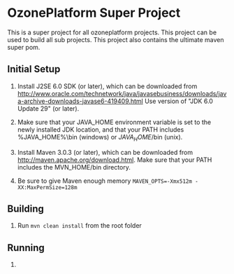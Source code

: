 OzonePlatform Super Project 
======================

This is a super project for all ozoneplatform projects.  This project can be used to build all sub projects.
This project also contains the ultimate maven super pom.

Initial Setup
-------------

1. Install J2SE 6.0 SDK (or later), which can be downloaded from 
   http://www.oracle.com/technetwork/java/javasebusiness/downloads/java-archive-downloads-javase6-419409.html
   Use version of "JDK 6.0 Update 29" (or later).

2. Make sure that your JAVA_HOME environment variable is set to the newly installed 
   JDK location, and that your PATH includes %JAVA_HOME%\bin (windows) or 
   $JAVA_HOME$/bin (unix).

3. Install Maven 3.0.3 (or later), which can be downloaded from 
   http://maven.apache.org/download.html. Make sure that your PATH includes 
   the MVN_HOME/bin directory. 

4. Be sure to give Maven enough memory `MAVEN_OPTS=-Xmx512m -XX:MaxPermSize=128m`
   

Building
--------
1. Run `mvn clean install` from the root folder

Running
--------
1. 
